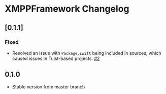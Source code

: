 # XMPPFramework Changelog

## [0.1.1]
### Fixed
  - Resolved an issue with `Package.swift` being included in sources, which caused issues in Tuist-based projects. [#2](https://github.com/YAtechnologies/XMPPFramework/pull/2)

## 0.1.0
  - Stable version from master branch 
